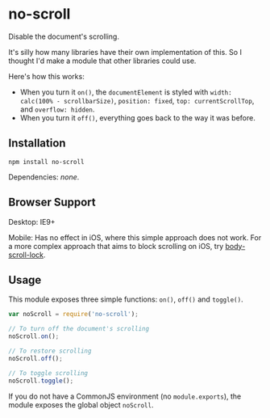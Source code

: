 # no-scroll

Disable the document's scrolling.

It's silly how many libraries have their own implementation of this.
So I thought I'd make a module that other libraries could use.

Here's how this works:
- When you turn it `on()`, the `documentElement` is styled with `width: calc(100% - scrollbarSize)`, `position: fixed`, `top: currentScrollTop`, and `overflow: hidden`.
- When you turn it `off()`, everything goes back to the way it was before.

## Installation

```
npm install no-scroll
```

Dependencies: *none*.

## Browser Support

Desktop: IE9+

Mobile: Has no effect in iOS, where this simple approach does not work. For a more complex approach that aims to block scrolling on iOS, try [body-scroll-lock](https://github.com/willmcpo/body-scroll-lock).

## Usage

This module exposes three simple functions: `on()`, `off()` and `toggle()`.

```js
var noScroll = require('no-scroll');

// To turn off the document's scrolling
noScroll.on();

// To restore scrolling
noScroll.off();

// To toggle scrolling
noScroll.toggle();
```

If you do not have a CommonJS environment (no `module.exports`), the module
exposes the global object `noScroll`.
